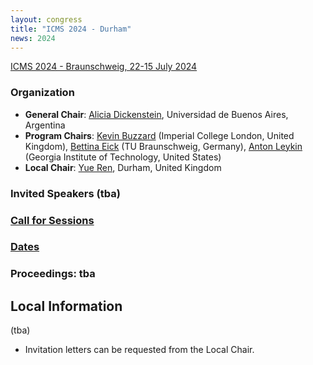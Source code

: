 ```yaml
---
layout: congress
title: "ICMS 2024 - Durham"
news: 2024
---
```

[ICMS 2024 - Braunschweig, 22-15 July 2024](https://maths.dur.ac.uk/icms2024)

### Organization
* **General Chair**: [Alicia Dickenstein](https://mate.dm.uba.ar/~alidick), Universidad de Buenos Aires, Argentina
* **Program Chairs**: [Kevin Buzzard](https://www.imperial.ac.uk/people/k.buzzard) (Imperial College London, United Kingdom), [Bettina Eick](http://www.iaa.tu-bs.de/beick) (TU Braunschweig, Germany), [Anton Leykin](https://antonleykin.math.gatech.edu) (Georgia Institute of Technology, United States)
* **Local Chair**: [Yue Ren](https://www.yueren.de), Durham, United Kingdom

### Invited Speakers (tba)

### [Call for Sessions](call-for-session-proposals)
### [Dates](dates)
### Proceedings: tba


## Local Information
(tba)
* Invitation letters can be requested from the Local Chair.
